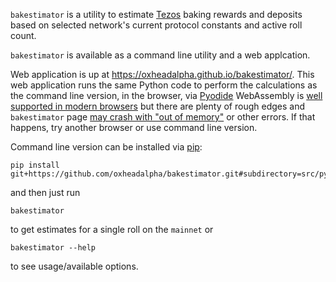 `bakestimator` is a utility to estimate [Tezos](https://tezos.com/) baking
rewards and deposits based on selected network's current protocol
constants and active roll count.

`bakestimator` is available as a command line utility and a web
applcation.

Web application is up at
<https://oxheadalpha.github.io/bakestimator/>.
This web application runs the same Python code to perform the
calculations as the command line version, in the browser, via
[Pyodide](https://github.com/pyodide/pyodide.) WebAssembly is [well
supported in modern browsers](https://caniuse.com/wasm) but there are
plenty of rough edges and `bakestimator` page [may crash with "out of
memory"](https://github.com/pyodide/pyodide/issues/1513) or other
errors. If that happens, try another browser or use command line
version.

Command line version can be installed via [pip](https://pip.pypa.io/en/stable/installation/):

```
pip install git+https://github.com/oxheadalpha/bakestimator.git#subdirectory=src/py
```

and then just run

```
bakestimator
```

to get estimates for a single roll on the `mainnet` or

```
bakestimator --help
```

to see usage/available options.
